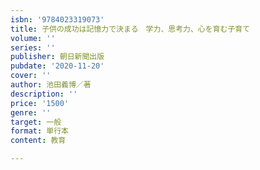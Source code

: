 ```yaml
---
isbn: '9784023319073'
title: 子供の成功は記憶力で決まる　学力、思考力、心を育む子育て
volume: ''
series: ''
publisher: 朝日新聞出版
pubdate: '2020-11-20'
cover: ''
author: 池田義博／著
description: ''
price: '1500'
genre: ''
target: 一般
format: 単行本
content: 教育

---
```

